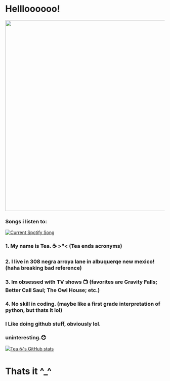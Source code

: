 
# Hellloooooo!


<div id="header" align="center">
  <img src="https://i.pinimg.com/originals/07/9f/6f/079f6f7f0538ca81d1f06835c826fc0c.gif" width="600"/>
</div>



### Songs i listen to:


<a href="https://github.com/tthn0/Spotify-Readme">
  <img src="https://teasongs.vercel.app/api?rainbow=true" alt="Current Spotify Song">
</a>



### 1. My name is Tea. ☕ >"< (Tea ends acronyms)

### 2. I live in 308 negra arroya lane in albuquerqe new mexico! (haha breaking bad reference)

### 3. Im obsessed with TV shows 📺 (favorites are Gravity Falls; Better Call Saul; The Owl House; etc.)

### 4. No skill in coding. (maybe like a first grade interpretation of python, but thats it lol)

### I Like doing github stuff, obviously lol. 

### uninteresting.😞


[![Tea ☕'s GitHub stats](https://github-readme-stats.vercel.app/api?username=TeaEndsAcronyms&show_icons=true&theme=dracula)](https://github.com/anuraghazra/github-readme-stats)

# Thats it ^_^





<!--
**TeaEndsAcronyms/TeaEndsAcronyms** is a ✨ _special_ ✨ repository because its `README.md` (this file) appears on your GitHub profile.


